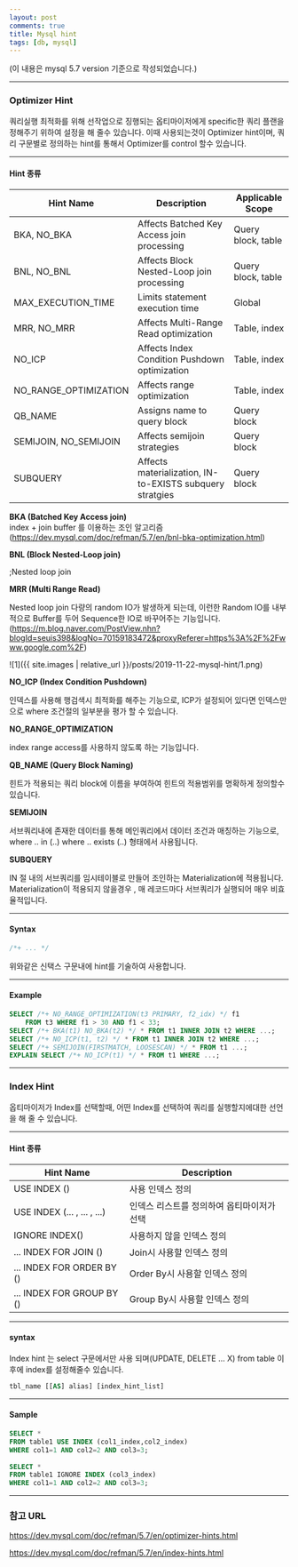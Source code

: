 ```yaml
---
layout: post
comments: true
title: Mysql hint
tags: [db, mysql]
---
```


(이 내용은 mysql 5.7 version 기준으로 작성되었습니다.)  

---

### Optimizer Hint  

쿼리실행 최적화를 위해 선작업으로 징행되는 옵티마이저에게 specific한 쿼리 플랜을 정해주기 위하여 설정을 해 줄수 있습니다. 이때 사용되는것이 Optimizer hint이며, 쿼리 구문별로 정의하는 hint를 통해서 Optimizer를 control 할수 있습니다.   

--- 

#### Hint 종류   

|Hint Name|Description|Applicable Scope|
|--|---|--|
|BKA, NO_BKA|Affects Batched Key Access join processing|Query block, table|
|BNL, NO_BNL|Affects Block Nested-Loop join processing|Query block, table|
|MAX_EXECUTION_TIME|Limits statement execution time|Global|
|MRR, NO_MRR|Affects Multi-Range Read optimization|Table, index|
|NO_ICP|Affects Index Condition Pushdown optimization|Table, index|
|NO_RANGE_OPTIMIZATION|Affects range optimization|Table, index|
|QB_NAME|Assigns name to query block|Query block|
|SEMIJOIN, NO_SEMIJOIN|Affects semijoin strategies|Query block|
|SUBQUERY|Affects materialization, IN-to-EXISTS subquery stratgies|Query block|  


**BKA (Batched Key Access join)**   
index + join buffer 를 이용하는 조인 알고리즘   
(https://dev.mysql.com/doc/refman/5.7/en/bnl-bka-optimization.html)  

**BNL (Block Nested-Loop join)**  

;Nested loop join

**MRR (Multi Range Read)**  

Nested loop join 다량의 random IO가 발생하게 되는데, 이런한 Random IO를 내부적으로 Buffer를 두어 Sequence한 IO로 바꾸어주는 기능입니다.   
(https://m.blog.naver.com/PostView.nhn?blogId=seuis398&logNo=70159183472&proxyReferer=https%3A%2F%2Fwww.google.com%2F)

![1]({{ site.images | relative_url }}/posts/2019-11-22-mysql-hint/1.png)      

**NO_ICP (Index Condition Pushdown)**  

인덱스를 사용해 행검색시 최적화를 해주는 기능으로, ICP가 설정되어 있다면 인덱스만으로 where 조건절의 일부분을 평가 할 수 있습니다.    

**NO_RANGE_OPTIMIZATION**  

index range access를 사용하지 않도록 하는 기능입니다.  

**QB_NAME (Query Block Naming)**  

힌트가 적용되는 쿼리 block에 이름을 부여하여 힌트의 적용범위를 명확하게 정의할수 있습니다.  

**SEMIJOIN**  

서브쿼리내에 존재한 데이터를 통해 메인쿼리에서 데이터 조건과 매칭하는 기능으로, where .. in (..) where .. exists (..) 형태에서 사용됩니다.  

**SUBQUERY**  

IN 절 내의 서브쿼리를 임시테이블로 만들어 조인하는 Materialization에 적용됩니다. Materialization이 적용되지 않을경우 , 매 레코드마다 서브쿼리가 실행되어 매우 비효율적입니다.  

---

#### Syntax  

```c
/*+ ... */
```
위와같은 신택스 구문내에 hint를 기술하여 사용합니다.

---

#### Example  

```sql
SELECT /*+ NO_RANGE_OPTIMIZATION(t3 PRIMARY, f2_idx) */ f1
    FROM t3 WHERE f1 > 30 AND f1 < 33;
SELECT /*+ BKA(t1) NO_BKA(t2) */ * FROM t1 INNER JOIN t2 WHERE ...;
SELECT /*+ NO_ICP(t1, t2) */ * FROM t1 INNER JOIN t2 WHERE ...;
SELECT /*+ SEMIJOIN(FIRSTMATCH, LOOSESCAN) */ * FROM t1 ...;
EXPLAIN SELECT /*+ NO_ICP(t1) */ * FROM t1 WHERE ...;
```

---

### Index Hint   

옵티마이저가 Index를 선택할때, 어떤 Index를 선택하여 쿼리를 실행할지에대한 선언을 해 줄 수 있습니다.

---

#### Hint 종류  

|Hint Name|Description|
|--|---|
|USE INDEX ()|사용 인덱스 정의|
|USE INDEX (... , ... , ...)|인덱스 리스트를 정의하여 옵티마이저가 선택|
|IGNORE INDEX()|사용하지 않을 인덱스 정의|
|... INDEX FOR JOIN ()|Join시 사용할 인덱스 정의|
|... INDEX FOR ORDER BY ()|Order By시 사용할 인덱스 정의|
|... INDEX FOR GROUP BY ()|Group By시 사용할 인덱스 정의|

---

#### syntax   

Index hint 는 select 구문에서만 사용 되며(UPDATE, DELETE ... X) from table 이후에 index를 설정해줄수 있습니다.   

```sql
tbl_name [[AS] alias] [index_hint_list]
```

---

#### Sample  
 
```sql
SELECT *
FROM table1 USE INDEX (col1_index,col2_index)
WHERE col1=1 AND col2=2 AND col3=3;
 
SELECT *
FROM table1 IGNORE INDEX (col3_index)
WHERE col1=1 AND col2=2 AND col3=3;
```

---


### 참고 URL  

https://dev.mysql.com/doc/refman/5.7/en/optimizer-hints.html  

https://dev.mysql.com/doc/refman/5.7/en/index-hints.html